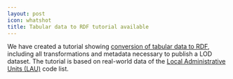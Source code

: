 ```yaml
---
layout: post
icon: whatshot
title: Tabular data to RDF tutorial available
---
```


We have created a tutorial showing [conversion of tabular data to RDF](/tutorials/csv-to-rdf/), including all transformations and metadata necessary to publish a LOD dataset.
The tutorial is based on real-world data of the [Local Administrative Units (LAU)](http://ec.europa.eu/eurostat/web/nuts/local-administrative-units) code list.